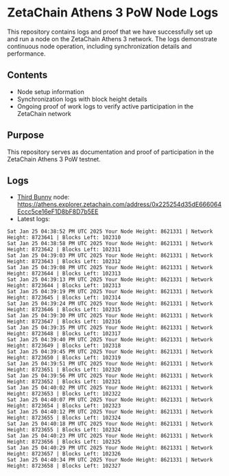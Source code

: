 # ZetaChain Athens 3 PoW Node Logs
This repository contains logs and proof that we have successfully set up and run a node on the ZetaChain Athens 3 network. The logs demonstrate continuous node operation, including synchronization details and performance.

## Contents
- Node setup information
- Synchronization logs with block height details
- Ongoing proof of work logs to verify active participation in the ZetaChain network

## Purpose
This repository serves as documentation and proof of participation in the ZetaChain Athens 3 PoW testnet.

## Logs

- [Third Bunny](https://thirdbunny.xyz/) node: https://athens.explorer.zetachain.com/address/0x225254d35dE666064Eccc5ce16eF1D8bF8D7b5EE
- Latest logs:
```
Sat Jan 25 04:38:52 PM UTC 2025 Your Node Height: 8621331 | Network Height: 8723641 | Blocks Left: 102310
Sat Jan 25 04:38:58 PM UTC 2025 Your Node Height: 8621331 | Network Height: 8723642 | Blocks Left: 102311
Sat Jan 25 04:39:03 PM UTC 2025 Your Node Height: 8621331 | Network Height: 8723643 | Blocks Left: 102312
Sat Jan 25 04:39:08 PM UTC 2025 Your Node Height: 8621331 | Network Height: 8723644 | Blocks Left: 102313
Sat Jan 25 04:39:13 PM UTC 2025 Your Node Height: 8621331 | Network Height: 8723644 | Blocks Left: 102313
Sat Jan 25 04:39:19 PM UTC 2025 Your Node Height: 8621331 | Network Height: 8723645 | Blocks Left: 102314
Sat Jan 25 04:39:24 PM UTC 2025 Your Node Height: 8621331 | Network Height: 8723646 | Blocks Left: 102315
Sat Jan 25 04:39:30 PM UTC 2025 Your Node Height: 8621331 | Network Height: 8723647 | Blocks Left: 102316
Sat Jan 25 04:39:35 PM UTC 2025 Your Node Height: 8621331 | Network Height: 8723648 | Blocks Left: 102317
Sat Jan 25 04:39:40 PM UTC 2025 Your Node Height: 8621331 | Network Height: 8723649 | Blocks Left: 102318
Sat Jan 25 04:39:45 PM UTC 2025 Your Node Height: 8621331 | Network Height: 8723650 | Blocks Left: 102319
Sat Jan 25 04:39:51 PM UTC 2025 Your Node Height: 8621331 | Network Height: 8723651 | Blocks Left: 102320
Sat Jan 25 04:39:56 PM UTC 2025 Your Node Height: 8621331 | Network Height: 8723652 | Blocks Left: 102321
Sat Jan 25 04:40:02 PM UTC 2025 Your Node Height: 8621331 | Network Height: 8723653 | Blocks Left: 102322
Sat Jan 25 04:40:07 PM UTC 2025 Your Node Height: 8621331 | Network Height: 8723654 | Blocks Left: 102323
Sat Jan 25 04:40:12 PM UTC 2025 Your Node Height: 8621331 | Network Height: 8723655 | Blocks Left: 102324
Sat Jan 25 04:40:18 PM UTC 2025 Your Node Height: 8621331 | Network Height: 8723655 | Blocks Left: 102324
Sat Jan 25 04:40:23 PM UTC 2025 Your Node Height: 8621331 | Network Height: 8723656 | Blocks Left: 102325
Sat Jan 25 04:40:29 PM UTC 2025 Your Node Height: 8621331 | Network Height: 8723657 | Blocks Left: 102326
Sat Jan 25 04:40:34 PM UTC 2025 Your Node Height: 8621331 | Network Height: 8723658 | Blocks Left: 102327
```
